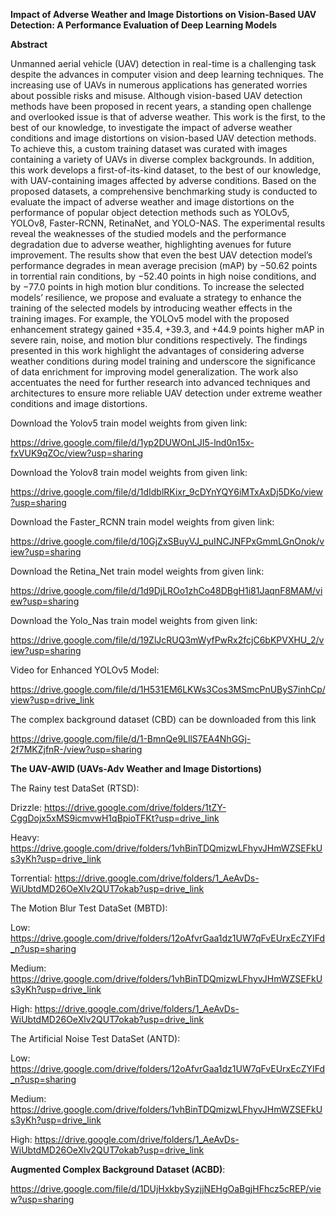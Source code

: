 **Impact of Adverse Weather and Image Distortions on Vision-Based UAV Detection: A Performance Evaluation of Deep Learning Models**

**Abstract**

Unmanned aerial vehicle (UAV) detection in real-time is a challenging task despite the advances in computer vision and deep learning techniques. The increasing use of UAVs in numerous applications has generated worries about possible risks and misuse. Although vision-based UAV detection methods have been proposed in recent years, a standing open challenge and overlooked issue is that of adverse weather. This work is the first, to the best of our knowledge, to investigate the impact of adverse weather conditions and image distortions on vision-based UAV detection methods. To achieve this, a custom training dataset was curated with images containing a variety of UAVs in diverse complex backgrounds. In addition, this work develops a first-of-its-kind dataset, to the best of our knowledge, with UAV-containing images affected by adverse conditions. Based on the proposed datasets, a comprehensive benchmarking study is conducted to evaluate the impact of adverse weather and image distortions on the performance of popular object detection methods such as YOLOv5, YOLOv8, Faster-RCNN, RetinaNet, and YOLO-NAS. The experimental results reveal the weaknesses of the studied models and the performance degradation due to adverse weather, highlighting avenues for future improvement. The results show that even the best UAV detection model’s performance degrades in mean average precision (mAP) by −50.62 points in torrential rain conditions, by −52.40 points in high noise conditions, and by −77.0 points in high motion blur conditions. To increase the selected models’ resilience, we propose and evaluate a strategy to enhance the training of the selected models by introducing weather effects in the training images. For example, the YOLOv5 model with the proposed enhancement strategy gained +35.4, +39.3, and +44.9 points higher mAP in severe rain, noise, and motion blur conditions respectively. The findings presented in this work highlight the advantages of considering adverse weather conditions during model training and underscore the significance of data enrichment for improving model generalization. The work also accentuates the need for further research into advanced techniques and architectures to ensure more reliable UAV detection under extreme weather conditions and image distortions.


Download the Yolov5 train model weights from given link:

https://drive.google.com/file/d/1yp2DUWOnLJI5-lnd0n15x-fxVUK9qZOc/view?usp=sharing

Download the Yolov8 train model weights from given link:

https://drive.google.com/file/d/1dIdblRKixr_9cDYnYQY6iMTxAxDj5DKo/view?usp=sharing

Download the Faster_RCNN train model weights from given link:

https://drive.google.com/file/d/10GjZxSBuyVJ_puINCJNFPxGmmLGnOnok/view?usp=sharing

Download the Retina_Net train model weights from given link:

https://drive.google.com/file/d/1d9DjLROo1zhCo48DBgH1i81JaqnF8MAM/view?usp=sharing

Download the Yolo_Nas train model weights from given link:

https://drive.google.com/file/d/19ZlJcRUQ3mWyfPwRx2fcjC6bKPVXHU_2/view?usp=sharing

Video for Enhanced YOLOv5 Model:

https://drive.google.com/file/d/1H531EM6LKWs3Cos3MSmcPnUByS7inhCp/view?usp=drive_link

The complex background dataset (CBD) can be downloaded from this link 

https://drive.google.com/file/d/1-BmnQe9LllS7EA4NhGGj-2f7MKZjfnR-/view?usp=sharing

**The UAV-AWID (UAVs-Adv Weather and Image Distortions)**

The Rainy test DataSet (RTSD):

Drizzle: https://drive.google.com/drive/folders/1tZY-CggDojx5xMS9icmvwH1qBpioTFKt?usp=drive_link

Heavy: https://drive.google.com/drive/folders/1vhBinTDQmizwLFhyvJHmWZSEFkUs3yKh?usp=drive_link

Torrential: https://drive.google.com/drive/folders/1_AeAvDs-WiUbtdMD26OeXlv2QUT7okab?usp=drive_link

The Motion Blur Test DataSet (MBTD):

Low: https://drive.google.com/drive/folders/12oAfvrGaa1dz1UW7qFvEUrxEcZYIFd_n?usp=sharing

Medium: https://drive.google.com/drive/folders/1vhBinTDQmizwLFhyvJHmWZSEFkUs3yKh?usp=drive_link

High: https://drive.google.com/drive/folders/1_AeAvDs-WiUbtdMD26OeXlv2QUT7okab?usp=drive_link

The Artificial Noise Test DataSet (ANTD):

Low: https://drive.google.com/drive/folders/12oAfvrGaa1dz1UW7qFvEUrxEcZYIFd_n?usp=sharing

Medium: https://drive.google.com/drive/folders/1vhBinTDQmizwLFhyvJHmWZSEFkUs3yKh?usp=drive_link

High: https://drive.google.com/drive/folders/1_AeAvDs-WiUbtdMD26OeXlv2QUT7okab?usp=drive_link

**Augmented Complex Background Dataset (ACBD)**:

https://drive.google.com/file/d/1DUjHxkbySyzjjNEHgOaBgjHFhcz5cREP/view?usp=sharing








